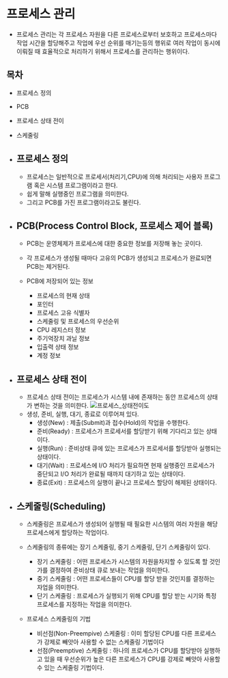 # 프로세스 관리
- 프로세스 관리는 각 프로세스 자원을 다른 프로세스로부터 보호하고 프로세스마다 작업 시간을 할당해주고 작업에 우선 순위를 매기는등의 행위로 여러 작업이 동시에 이뤄질 때 효율적으로 처리하기 위해서 프로세스를 관리하는 행위이다. 

## 목차
- 프로세스 정의
- PCB
- 프로세스 상태 전이
- 스케줄링


- ## 프로세스 정의
  - 프로세스는 일반적으로 프로세서(처리기,CPU)에 의해 처리되는 사용자 프로그램 혹은 시스템 프로그램이라고 한다. 
  - 쉽게 말해 실행중인 프로그램을 의미한다.
  - 그리고 PCB를 가진 프로그램이라고도 불린다.

- ## PCB(Process Control Block, 프로세스 제어 블록)
  - PCB는 운영체제가 프로세스에 대한 중요한 정보를 저장해 놓는 곳이다.
  - 각 프로세스가 생성될 때마다 고유의 PCB가 생성되고 프로세스가 완료되면 PCB는 제거된다.
  
  - PCB에 저장되어 있는 정보
    - 프로세스의 현재 상태
    - 포인터
    - 프로세스 고유 식별자
    - 스케줄링 및 프로세스의 우선순위
    - CPU 레지스터 정보
    - 주기억장치 과닐 정보
    - 입출력 상태 정보
    - 계정 정보
  
- ## 프로세스 상태 전이
  - 프로세스 상태 전이는 프로세스가 시스템 내에 존재하는 동안 프로세스의 상태가 변하는 것을 의미한다. 
![프로세스_상태전이도](https://user-images.githubusercontent.com/79912056/147618435-446865a8-10c1-4e97-bd0f-f527cd14a5fb.png)
  - 생성, 준비, 실행, 대기, 종료로 이루어져 있다.
    - 생성(New) : 제출(Submit)과 접수(Hold)의 작업을 수행한다.
    - 준비(Ready) : 프로세스가 프로세서를 할당받기 위해 기다리고 있는 상태이다.
    - 실행(Run) : 준비상태 큐에 있는 프로세스가 프로세서를 할당받아 실행되는 상태이다.
    - 대기(Wait) : 프로세스에 I/O 처리가 필요하면 현재 실행중인 프로세스가 중단되고 I/O 처리가 완료될 때까지 대기하고 있는 상태이다.
    - 종료(Exit) : 프로세스의 실행이 끝나고 프로세스 할당이 해제된 상태이다.

- ## 스케줄링(Scheduling)
  - 스케줄링은 프로세스가 생성되어 실행될 때 필요한 시스템의 여러 자원을 해당 프로세스에게 할당하는 작업이다.
  - 스케줄링의 종류에는 장기 스케줄링, 중기 스케줄링, 단기 스케줄링이 있다.
    - 장기 스케줄링 : 어떤 프로세스가 시스템의 자원을차지할 수 있도록 할 것인가를 결정하여 준비상태 큐로 보내는 작업을 의미한다.
    - 중기 스케줄링 : 어떤 프로세스들이 CPU를 할당 받을 것인지를 결정하는 자업을 의미한다.
    - 단기 스케줄링 : 프로세스가 실행되기 위해 CPU를 할당 받는 시기와 특정 프로세스를 지정하는 작업을 의미한다.
  
  
  - 프로세스 스케줄링의 기법
    - 비선점(Non-Preempive) 스케줄링 : 이미 할당된 CPU를 다른 프로세스가 강제로 빼앗아 사용할 수 없는 스케줄링 기법이다
    - 선점(Preemptive) 스케줄링 : 하나의 프로세스가 CPU를 할당받아 실행하고 있을 때 우선순위가 높은 다른 프로세스가 CPU를 강제로 빼앗아 사용할 수 있는 스케줄링 기법이다.
